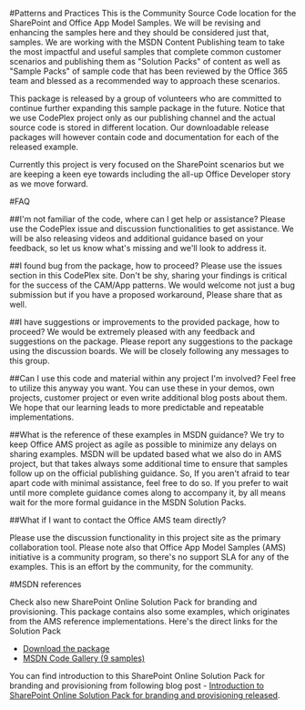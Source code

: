 #Patterns and Practices
This is the Community Source Code location for the SharePoint and Office App Model Samples. We will be revising and enhancing the samples here and they should be considered just that, samples. We are working with the MSDN Content Publishing team to take the most impactful and useful samples that complete common customer scenarios and publishing them as "Solution Packs" of content as well as "Sample Packs" of sample code that has been reviewed by the Office 365 team and blessed as a recommended way to approach these scenarios. 

This package is released by a group of volunteers who are committed to continue further expanding this sample package in the future. Notice that we use CodePlex project only as our publishing channel and the actual source code is stored in different location. Our downloadable release packages will however contain code and documentation for each of the released example.

Currently this project is very focused on the SharePoint scenarios but we are keeping a keen eye towards including the all-up Office Developer story as we move forward.

#FAQ

##I'm not familiar of the code, where can I get help or assistance?
Please use the CodePlex issue and discussion functionalities to get assistance. We will be also releasing videos and additional guidance based on your feedback, so let us know what's missing and we'll look to address it.

##I found bug from the package, how to proceed?
Please use the issues section in this CodePlex site. Don't be shy, sharing your findings is critical for the success of the CAM/App patterns. We would welcome not just a bug submission but if you have a proposed workaround, Please share that as well.

##I have suggestions or improvements to the provided package, how to proceed?
We would be extremely pleased with any feedback and suggestions on the package. Please report any suggestions to the package using the discussion boards. We will be closely following any messages to this group. 

##Can I use this code and material within any project I'm involved?
Feel free to utilize this anyway you want. You can use these in your demos, own projects, customer project or even write additional blog posts about them. We hope that our learning leads to more predictable and repeatable implementations. 

##What is the reference of these examples in MSDN guidance?
We try to keep Office AMS project as agile as possible to minimize any delays on sharing examples. MSDN will be updated based what we also do in AMS project, but that takes always some additional time to ensure that samples follow up on the official publishing guidance. So, If you aren't afraid to tear apart code with minimal assistance, feel free to do so. If you prefer to wait until more complete guidance comes along to accompany it, by all means wait for the more formal guidance in the MSDN Solution Packs.

##What if I want to contact the Office AMS team directly?

Please use the discussion functionality in this project site as the primary collaboration tool. Please note also that Office App Model Samples (AMS) initiative is a community program, so there's no support SLA for any of the examples. This is an effort by the community, for the community.

#MSDN references

Check also new SharePoint Online Solution Pack for branding and provisioning. This package contains also some examples, which originates from the AMS reference implementations. Here's the direct links for the Solution Pack

- [Download the package](http://www.microsoft.com/downloads/details.aspx?FamilyID=2c8011b0-441a-4bab-bf19-6b1009c7d8dd)
- [MSDN Code Gallery (9 samples)](http://code.msdn.microsoft.com/SharePoint-2013-Sample-81b03d1e)

You can find introduction to this SharePoint Online Solution Pack for branding and provisioning from following blog post - [Introduction to SharePoint Online Solution Pack for branding and provisioning released](http://t.co/QIkWNohEHe).